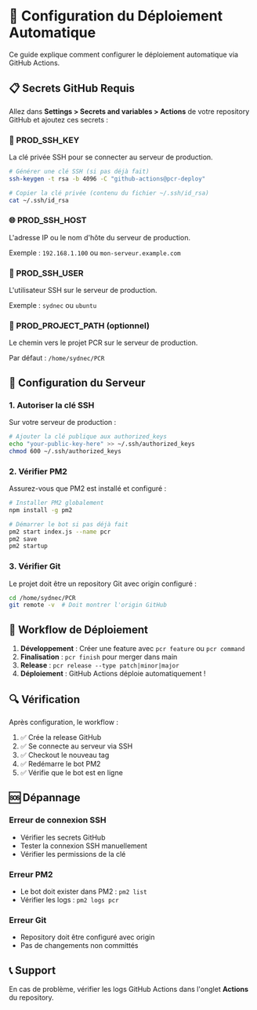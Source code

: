 # 🚀 Configuration du Déploiement Automatique

Ce guide explique comment configurer le déploiement automatique via GitHub Actions.

## 📋 Secrets GitHub Requis

Allez dans **Settings > Secrets and variables > Actions** de votre repository GitHub et ajoutez ces secrets :

### 🔑 PROD_SSH_KEY
La clé privée SSH pour se connecter au serveur de production.

```bash
# Générer une clé SSH (si pas déjà fait)
ssh-keygen -t rsa -b 4096 -C "github-actions@pcr-deploy"

# Copier la clé privée (contenu du fichier ~/.ssh/id_rsa)
cat ~/.ssh/id_rsa
```

### 🌐 PROD_SSH_HOST
L'adresse IP ou le nom d'hôte du serveur de production.

Exemple : `192.168.1.100` ou `mon-serveur.example.com`

### 👤 PROD_SSH_USER
L'utilisateur SSH sur le serveur de production.

Exemple : `sydnec` ou `ubuntu`

### 📁 PROD_PROJECT_PATH (optionnel)
Le chemin vers le projet PCR sur le serveur de production.

Par défaut : `/home/sydnec/PCR`

## 🔧 Configuration du Serveur

### 1. Autoriser la clé SSH
Sur votre serveur de production :

```bash
# Ajouter la clé publique aux authorized_keys
echo "your-public-key-here" >> ~/.ssh/authorized_keys
chmod 600 ~/.ssh/authorized_keys
```

### 2. Vérifier PM2
Assurez-vous que PM2 est installé et configuré :

```bash
# Installer PM2 globalement
npm install -g pm2

# Démarrer le bot si pas déjà fait
pm2 start index.js --name pcr
pm2 save
pm2 startup
```

### 3. Vérifier Git
Le projet doit être un repository Git avec origin configuré :

```bash
cd /home/sydnec/PCR
git remote -v  # Doit montrer l'origin GitHub
```

## 🚀 Workflow de Déploiement

1. **Développement** : Créer une feature avec `pcr feature` ou `pcr command`
2. **Finalisation** : `pcr finish` pour merger dans main
3. **Release** : `pcr release --type patch|minor|major`
4. **Déploiement** : GitHub Actions déploie automatiquement !

## 🔍 Vérification

Après configuration, le workflow :
1. ✅ Crée la release GitHub
2. ✅ Se connecte au serveur via SSH
3. ✅ Checkout le nouveau tag
4. ✅ Redémarre le bot PM2
5. ✅ Vérifie que le bot est en ligne

## 🆘 Dépannage

### Erreur de connexion SSH
- Vérifier les secrets GitHub
- Tester la connexion SSH manuellement
- Vérifier les permissions de la clé

### Erreur PM2
- Le bot doit exister dans PM2 : `pm2 list`
- Vérifier les logs : `pm2 logs pcr`

### Erreur Git
- Repository doit être configuré avec origin
- Pas de changements non committés

## 📞 Support

En cas de problème, vérifier les logs GitHub Actions dans l'onglet **Actions** du repository.
